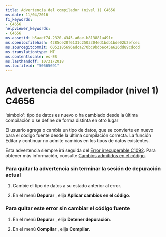 ```yaml
---
title: Advertencia del compilador (nivel 1) C4656
ms.date: 11/04/2016
f1_keywords:
- C4656
helpviewer_keywords:
- C4656
ms.assetid: b5aaef74-2320-4345-a6ae-b813881a491c
ms.openlocfilehash: 4285ce20f6131c2503304ed1bdb1bde02b2efcec
ms.sourcegitcommit: 6052185696adca270bc9bdbec45a626dd89cdcdd
ms.translationtype: MT
ms.contentlocale: es-ES
ms.lasthandoff: 10/31/2018
ms.locfileid: "50665691"
---
```

# <a name="compiler-warning-level-1-c4656"></a>Advertencia del compilador (nivel 1) C4656

'símbolo': tipo de datos es nuevo o ha cambiado desde la última compilación o se define de forma distinta en otro lugar

El usuario agrega o cambia un tipo de datos, que se convierte en nuevo para el código fuente desde la última compilación correcta. La función Editar y continuar no admite cambios en los tipos de datos existentes.

Esta advertencia siempre irá seguida del [Error irrecuperable C1092](../../error-messages/compiler-errors-1/fatal-error-c1092.md). Para obtener más información, consulte [Cambios admitidos en el código](/visualstudio/debugger/supported-code-changes-cpp).

### <a name="to-remove-this-warning-without-ending-the-current-debug-session"></a>Para quitar la advertencia sin terminar la sesión de depuración actual

1. Cambie el tipo de datos a su estado anterior al error.

1. En el menú **Depurar** , elija **Aplicar cambios en el código**.

### <a name="to-remove-this-error-without-changing-your-source-code"></a>Para quitar este error sin cambiar el código fuente

1. En el menú **Depurar** , elija **Detener depuración**.

1. En el menú **Compilar** , elija **Compilar**.